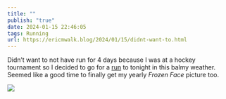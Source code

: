 ```yaml
---
title: ""
publish: "true"
date: 2024-01-15 22:46:05
tags: Running
url: https://ericmwalk.blog/2024/01/15/didnt-want-to.html
---
```


Didn’t want to not have run for 4 days because I was at a hockey tournament so I decided to go for a [run](https://strava.com/activities/10566997642) to tonight in this balmy weather. Seemed like a good time to finally get my yearly _Frozen Face_ picture too.

![](https://ericmwalk.blog/uploads/2024/img-7543.jpeg)